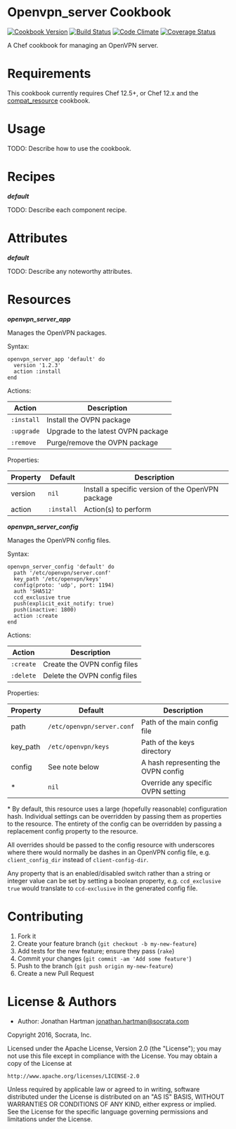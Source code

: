 Openvpn_server Cookbook
=======================
[![Cookbook Version](https://img.shields.io/cookbook/v/openvpn_server.svg)][cookbook]
[![Build Status](https://img.shields.io/travis/socrata-cookbooks/openvpn_server.svg)][travis]
[![Code Climate](https://img.shields.io/codeclimate/github/socrata-cookbooks/openvpn_server.svg)][codeclimate]
[![Coverage Status](https://img.shields.io/coveralls/socrata-cookbooks/openvpn_server.svg)][coveralls]

[cookbook]: https://supermarket.chef.io/cookbooks/openvpn_server
[travis]: https://travis-ci.org/socrata-cookbooks/openvpn_server
[codeclimate]: https://codeclimate.com/github/socrata-cookbooks/openvpn_server
[coveralls]: https://coveralls.io/r/socrata-cookbooks/openvpn_server

A Chef cookbook for managing an OpenVPN server.

Requirements
============

This cookbook currently requires Chef 12.5+, or Chef 12.x and the
[compat_resource](https://supermarket.chef.io/cookbooks/compat_resource)
cookbook.

Usage
=====

TODO: Describe how to use the cookbook.

Recipes
=======

***default***

TODO: Describe each component recipe.

Attributes
==========

***default***

TODO: Describe any noteworthy attributes.

Resources
=========

***openvpn_server_app***

Manages the OpenVPN packages.

Syntax:

    openvpn_server_app 'default' do
      version '1.2.3'
      action :install
    end

Actions:

| Action     | Description                        |
|------------|------------------------------------|
| `:install` | Install the OVPN package           |
| `:upgrade` | Upgrade to the latest OVPN package |
| `:remove`  | Purge/remove the OVPN package      |

Properties:

| Property | Default    | Description                                       |
|----------|------------|---------------------------------------------------|
| version  | `nil`      | Install a specific version of the OpenVPN package |
| action   | `:install` | Action(s) to perform                              |

***openvpn_server_config***

Manages the OpenVPN config files.

Syntax:

    openvpn_server_config 'default' do
      path '/etc/openvpn/server.conf'
      key_path '/etc/openvpn/keys'
      config(proto: 'udp', port: 1194)
      auth 'SHA512'
      ccd_exclusive true
      push(explicit_exit_notify: true)
      push(inactive: 1800)
      action :create
    end

Actions:

| Action    | Description                  |
|-----------|------------------------------|
| `:create` | Create the OVPN config files |
| `:delete` | Delete the OVPN config files |

Properties:

| Property | Default                    | Description                         |
|----------|----------------------------|-------------------------------------|
| path     | `/etc/openvpn/server.conf` | Path of the main config file        |
| key_path | `/etc/openvpn/keys`        | Path of the keys directory          |
| config   | See note below             | A hash representing the OVPN config |
| \*       | `nil`                      | Override any specific OVPN setting  |

\* By default, this resource uses a large (hopefully reasonable) configuration
hash. Individual settings can be overridden by passing them as properties to
the resource. The entirety of the config can be overridden by passing a
replacement config property to the resource.

All overrides should be passed to the config resource with underscores where
there would normally be dashes in an OpenVPN config file, e.g.
`client_config_dir` instead of `client-config-dir`.

Any property that is an enabled/disabled switch rather than a string or integer
value can be set by setting a boolean property, e.g. `ccd_exclusive true` would
translate to `ccd-exclusive` in the generated config file.

Contributing
============

1. Fork it
2. Create your feature branch (`git checkout -b my-new-feature`)
3. Add tests for the new feature; ensure they pass (`rake`)
4. Commit your changes (`git commit -am 'Add some feature'`)
5. Push to the branch (`git push origin my-new-feature`)
6. Create a new Pull Request

License & Authors
=================
- Author: Jonathan Hartman <jonathan.hartman@socrata.com>

Copyright 2016, Socrata, Inc.

Licensed under the Apache License, Version 2.0 (the "License");
you may not use this file except in compliance with the License.
You may obtain a copy of the License at

    http://www.apache.org/licenses/LICENSE-2.0

Unless required by applicable law or agreed to in writing, software
distributed under the License is distributed on an "AS IS" BASIS,
WITHOUT WARRANTIES OR CONDITIONS OF ANY KIND, either express or implied.
See the License for the specific language governing permissions and
limitations under the License.
